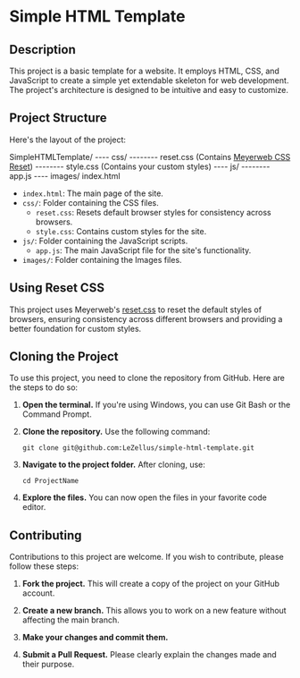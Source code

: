 # Simple HTML Template

## Description

This project is a basic template for a website. It employs HTML, CSS, and JavaScript to create a simple yet extendable skeleton for web development. The project's architecture is designed to be intuitive and easy to customize.

## Project Structure

Here's the layout of the project:

SimpleHTMLTemplate/
---- css/
-------- reset.css   (Contains [Meyerweb CSS Reset](https://meyerweb.com/eric/tools/css/reset/))
-------- style.css   (Contains your custom styles)
---- js/
-------- app.js
---- images/
index.html

- `index.html`: The main page of the site.
- `css/`: Folder containing the CSS files.
    - `reset.css`: Resets default browser styles for consistency across browsers.
    - `style.css`: Contains custom styles for the site.
- `js/`: Folder containing the JavaScript scripts.
    - `app.js`: The main JavaScript file for the site's functionality.
- `images/`: Folder containing the Images files.

## Using Reset CSS

This project uses Meyerweb's [reset.css](https://meyerweb.com/eric/tools/css/reset/) to reset the default styles of browsers, ensuring consistency across different browsers and providing a better foundation for custom styles.

## Cloning the Project

To use this project, you need to clone the repository from GitHub. Here are the steps to do so:

1. **Open the terminal.** If you're using Windows, you can use Git Bash or the Command Prompt.

2. **Clone the repository.** Use the following command:
    ```
    git clone git@github.com:LeZellus/simple-html-template.git
    ```

3. **Navigate to the project folder.** After cloning, use:
    ```
    cd ProjectName
    ```

4. **Explore the files.** You can now open the files in your favorite code editor.

## Contributing

Contributions to this project are welcome. If you wish to contribute, please follow these steps:

1. **Fork the project.** This will create a copy of the project on your GitHub account.

2. **Create a new branch.** This allows you to work on a new feature without affecting the main branch.

3. **Make your changes and commit them.**

4. **Submit a Pull Request.** Please clearly explain the changes made and their purpose.